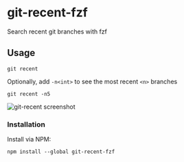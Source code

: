 # git-recent-fzf

Search recent git branches with fzf

## Usage

    git recent


Optionally, add `-n<int>` to see the most recent `<n>` branches

    git recent -n5

![git-recent screenshot](https://user-images.githubusercontent.com/1929960/178180155-9a65ee31-d232-4621-93f5-61fd437b308c.png)


### Installation

Install via NPM:

    npm install --global git-recent-fzf